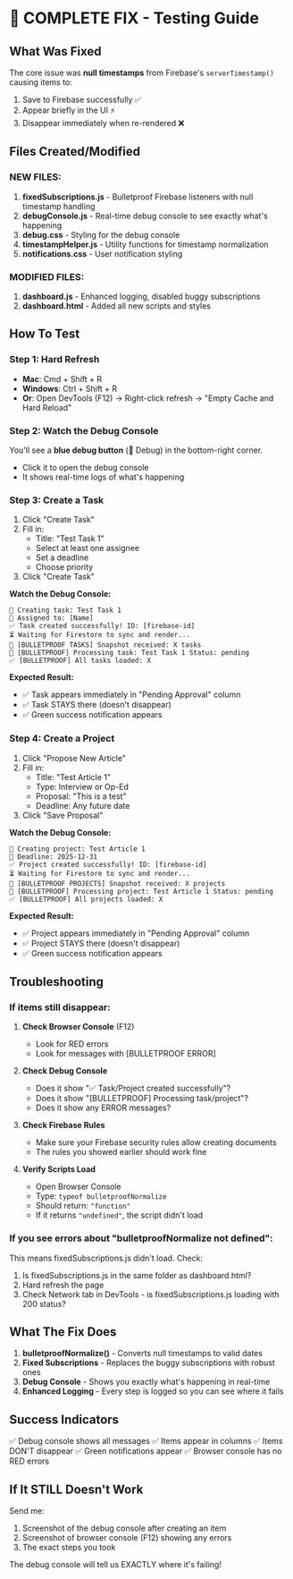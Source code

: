 # 🔧 COMPLETE FIX - Testing Guide

## What Was Fixed

The core issue was **null timestamps** from Firebase's `serverTimestamp()` causing items to:
1. Save to Firebase successfully ✅
2. Appear briefly in the UI ⚡
3. Disappear immediately when re-rendered ❌

## Files Created/Modified

### NEW FILES:
1. **fixedSubscriptions.js** - Bulletproof Firebase listeners with null timestamp handling
2. **debugConsole.js** - Real-time debug console to see exactly what's happening
3. **debug.css** - Styling for the debug console
4. **timestampHelper.js** - Utility functions for timestamp normalization
5. **notifications.css** - User notification styling

### MODIFIED FILES:
1. **dashboard.js** - Enhanced logging, disabled buggy subscriptions
2. **dashboard.html** - Added all new scripts and styles

## How To Test

### Step 1: Hard Refresh
- **Mac**: Cmd + Shift + R
- **Windows**: Ctrl + Shift + R
- **Or**: Open DevTools (F12) → Right-click refresh → "Empty Cache and Hard Reload"

### Step 2: Watch the Debug Console
You'll see a **blue debug button** (🐛 Debug) in the bottom-right corner.
- Click it to open the debug console
- It shows real-time logs of what's happening

### Step 3: Create a Task
1. Click "Create Task"
2. Fill in:
   - Title: "Test Task 1"
   - Select at least one assignee
   - Set a deadline
   - Choose priority
3. Click "Create Task"

**Watch the Debug Console:**
```
📝 Creating task: Test Task 1
👥 Assigned to: [Name]
✅ Task created successfully! ID: [firebase-id]
⏳ Waiting for Firestore to sync and render...
🔵 [BULLETPROOF TASKS] Snapshot received: X tasks
🔵 [BULLETPROOF] Processing task: Test Task 1 Status: pending
✅ [BULLETPROOF] All tasks loaded: X
```

**Expected Result:**
- ✅ Task appears immediately in "Pending Approval" column
- ✅ Task STAYS there (doesn't disappear)
- ✅ Green success notification appears

### Step 4: Create a Project
1. Click "Propose New Article"
2. Fill in:
   - Title: "Test Article 1"
   - Type: Interview or Op-Ed
   - Proposal: "This is a test"
   - Deadline: Any future date
3. Click "Save Proposal"

**Watch the Debug Console:**
```
📄 Creating project: Test Article 1
📅 Deadline: 2025-12-31
✅ Project created successfully! ID: [firebase-id]
⏳ Waiting for Firestore to sync and render...
🔵 [BULLETPROOF PROJECTS] Snapshot received: X projects
🔵 [BULLETPROOF] Processing project: Test Article 1 Status: pending
✅ [BULLETPROOF] All projects loaded: X
```

**Expected Result:**
- ✅ Project appears immediately in "Pending Approval" column
- ✅ Project STAYS there (doesn't disappear)
- ✅ Green success notification appears

## Troubleshooting

### If items still disappear:

1. **Check Browser Console** (F12)
   - Look for RED errors
   - Look for messages with [BULLETPROOF ERROR]

2. **Check Debug Console**
   - Does it show "✅ Task/Project created successfully"?
   - Does it show "[BULLETPROOF] Processing task/project"?
   - Does it show any ERROR messages?

3. **Check Firebase Rules**
   - Make sure your Firebase security rules allow creating documents
   - The rules you showed earlier should work fine

4. **Verify Scripts Load**
   - Open Browser Console
   - Type: `typeof bulletproofNormalize`
   - Should return: `"function"`
   - If it returns `"undefined"`, the script didn't load

### If you see errors about "bulletproofNormalize not defined":

This means fixedSubscriptions.js didn't load. Check:
1. Is fixedSubscriptions.js in the same folder as dashboard.html?
2. Hard refresh the page
3. Check Network tab in DevTools - is fixedSubscriptions.js loading with 200 status?

## What The Fix Does

1. **bulletproofNormalize()** - Converts null timestamps to valid dates
2. **Fixed Subscriptions** - Replaces the buggy subscriptions with robust ones
3. **Debug Console** - Shows you exactly what's happening in real-time
4. **Enhanced Logging** - Every step is logged so you can see where it fails

## Success Indicators

✅ Debug console shows all messages
✅ Items appear in columns
✅ Items DON'T disappear
✅ Green notifications appear
✅ Browser console has no RED errors

## If It STILL Doesn't Work

Send me:
1. Screenshot of the debug console after creating an item
2. Screenshot of browser console (F12) showing any errors
3. The exact steps you took

The debug console will tell us EXACTLY where it's failing!
